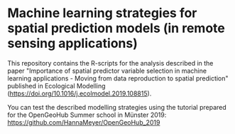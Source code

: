 # Machine learning strategies for spatial prediction models (in remote sensing applications) 
This repository contains the R-scripts for the analysis described in the paper "Importance of spatial predictor variable selection in machine learning applications - Moving from data reproduction to spatial prediction" published in Ecological Modelling (https://doi.org/10.1016/j.ecolmodel.2019.108815).

You can test the described modelling strategies using the tutorial prepared for the OpenGeoHub Summer school in Münster 2019: https://github.com/HannaMeyer/OpenGeoHub_2019
